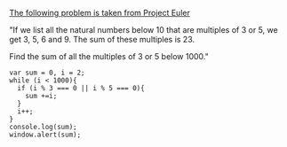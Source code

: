 [The following problem is taken from Project Euler](https://projecteuler.net/problem=1)

"If we list all the natural numbers below 10 that are multiples of 3 or 5, we get 3, 5, 6 and 9. The sum of these multiples is 23.

Find the sum of all the multiples of 3 or 5 below 1000."

```
var sum = 0, i = 2;
while (i < 1000){
  if (i % 3 === 0 || i % 5 === 0){
    sum +=i;
  }
  i++;
}
console.log(sum);
window.alert(sum);

```
